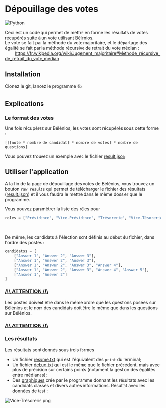 # Dépouillage des votes

<span>
<img alt="Python" src="https://img.shields.io/badge/Python-3776AB?style=for-the-badge&logo=python&logoColor=white">
</span>


Ceci est un code qui permet de mettre en forme les résultats de votes récupérés suite à un vote utilisant Bélénios. <br />
Le vote se fait par la méthode du vote majoritaire, et le départage des égalité se fait par la méthode récursive de retrait du vote médian : <br />
&nbsp;&nbsp;&nbsp;&nbsp;&nbsp;&nbsp;&nbsp;&nbsp;https://fr.wikipedia.org/wiki/Jugement_majoritaire#Méthode_récursive_de_retrait_du_vote_médian


## Installation

Clonez le git, lancez le programme :+1:

## Explications

### Le format des votes

Une fois récupérez sur Bélénios, les votes sont récupérés sous cette forme :
```
[[[note * nombre de candidat] * nombre de votes] * nombre de questions]
```
Vous pouvez trouvez un exemple avec le fichier [result.json](./result.json)

## Utiliser l'application

A la fin de la page de dépouillage des votes de Bélénios, vous trouvez un bouton `raw results` qui permet de télécharger le fichier des résultats ([result.json](./result.json)) et il vous faudra le mettre dans le même dossier que le programme.

Vous pouvez paramètrer la liste des rôles pour 
```python
roles = ["Présidence", "Vice-Présidence", "Trésorerie", "Vice-Tésorerie", "Secrétariat"]
```

<br />

De même, les candidats à l'élection sont définis au début du fichier, dans l'ordre des postes :
```python
candidatss = [
    ["Answer 1", "Answer 2", "Answer 3"],
    ["Answer 1", "Answer 2", "Answer 3"],
    ["Answer 1", "Answer 2", "Answer 3", "Answer 4"],
    ["Answer 1", "Answer 2", "Answer 3", "Answer 4", "Answer 5"],
    ["Answer 1", "Answer 2"]
]
```
### <u> /!\ ATTENTION /!\ </u>
Les postes doivent être dans le même ordre que les questions posées sur Bélénios et le nom des candidats doit être le même que dans les questions sur Bélénios.
### <u> /!\ ATTENTION /!\ </u>

### Les résultats

Les résultats sont donnés sous trois formes

- Un fichier [resume.txt](./debug/resume.txt) qui est l'équivalent des `print` du terminal;
- Un fichier [debug.txt](./debug//resume.txt) qui est le même  que le fichier précédent, mais avec plus de précision sur certains points (notament la gestion des égalités entre médianes);
- Des [graphiques](./graphs/) crée par le programme donnant les résultats avec les candidats classés et divers autres informations. Résultat avec les données de test :

![Vice-Trésorerie.png](./graphs/Vice-Trésorerie.png "Résultat des votes")